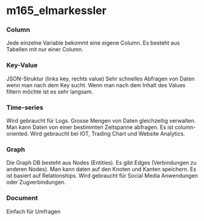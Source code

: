 # m165_elmarkessler
### Column
Jede einzelne Variable bekommt eine eigene Column.
Es besteht aus Tabellen mit nur einer Column.
### Key-Value
JSON-Struktur (links key, rechts value)
Sehr schnelles Abfragen von Daten wenn man nach dem Key sucht. Wenn man nach dem Inhalt des Values filtern möchte ist es sehr langsam.
### Time-series 
Wird gebraucht für Logs.
Grosse Mengen von Daten gleichzeitig verwalten.
Man kann Daten von einer bestimmten Zeitspanne abfragen.
Es ist column-oriented.
Wird gebraucht bei IOT, Trading Chart und Website Analytics.
### Graph
Die Graph DB besteht aus Nodes (Entities). Es gibt Edges (Verbindungen zu anderen Nodes).
Man kann daten auf den Knoten und Kanten speichern.
Es ist basiert auf Relationships.
Wird gebraucht für Social Media Anwendungen oder Zugverbindungen.
### Document
Einfach für Umfragen


